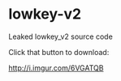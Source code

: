 # lowkey-v2

Leaked lowkey_v2 source code


Click that button to download:

http://i.imgur.com/6VGATQB
